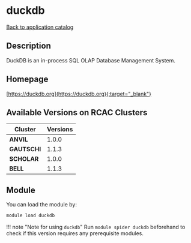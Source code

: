 # duckdb

[Back to application catalog](../app_catalog.md)

## Description

DuckDB is an in-process SQL OLAP Database Management System.

## Homepage

[https://duckdb.org](https://duckdb.org){:target="_blank"}

## Available Versions on RCAC Clusters

|Cluster|Versions|
|---|---|
**ANVIL**|1.0.0
**GAUTSCHI**|1.1.3
**SCHOLAR**|1.0.0
**BELL**|1.1.3

## Module

You can load the module by:

```bash
module load duckdb
```

!!! note "Note for using `duckdb`"
    Run `module spider duckdb` beforehand to check if this version requires any prerequisite modules.
